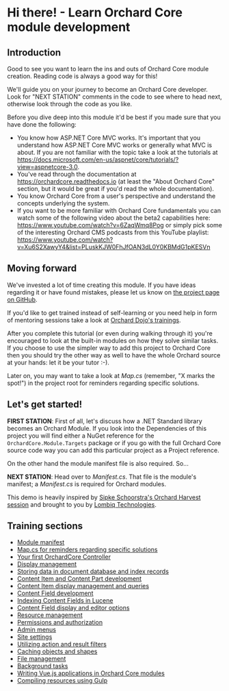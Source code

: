 # Hi there! - Learn Orchard Core module development



## Introduction

Good to see you want to learn the ins and outs of Orchard Core module creation. Reading code is always a good way for this!

We'll guide you on your journey to become an Orchard Core developer. Look for "NEXT STATION" comments in the code to see where to head next, otherwise look through the code as you like.

Before you dive deep into this module it'd be best if you made sure that you have done the following: 

* You know how ASP.NET Core MVC works. It's important that you understand how ASP.NET Core MVC works or generally what MVC is about. If you are not familiar with the topic take a look at the tutorials at https://docs.microsoft.com/en-us/aspnet/core/tutorials/?view=aspnetcore-3.0.
* You've read through the documentation at https://orchardcore.readthedocs.io (at least the "About Orchard Core" section, but it would be great if you'd read the whole documentation).
* You know Orchard Core from a user's perspective and understand the concepts underlying the system. 
* If you want to be more familiar with Orchard Core fundamentals you can watch some of the following video about the beta2 capabilities here: https://www.youtube.com/watch?v=6ZaqWmq8Pog or simply pick some of the interesting Orchard CMS podcasts from this YouTube playlist: https://www.youtube.com/watch?v=Xu6S2XawyY4&list=PLuskKJW0FhJfOAN3dL0Y0KBMdG1pKESVn


## Moving forward

We've invested a lot of time creating this module. If you have ideas regarding it or have found mistakes, please let us know on [the project page on GitHub](https://github.com/Lombiq/Orchard-Training-Demo-Module).

If you'd like to get trained instead of self-learning or you need help in form of mentoring sessions take a look at [Orchard Dojo's trainings](https://orcharddojo.net/orchard-training).

After you complete this tutorial (or even during walking through it) you're encouraged to look at the built-in modules on how they solve similar tasks. If you choose to use the simpler way to add this project to Orchard Core then you should try the other way as well to have the whole Orchard source at your hands: let it be your tutor :-).

Later on, you may want to take a look at *Map.cs* (remember, "X marks the spot!") in the project root for reminders regarding specific solutions.


## Let's get started!

**FIRST STATION**: First of all, let's discuss how a .NET Standard library becomes an Orchard Module. If you look into the Dependencies of this project you will find either a NuGet reference for the `OrchardCore.Module.Targets` package or if you go with the full Orchard Core source code way you can add this particular project as a Project reference.

On the other hand the module manifest file is also required. So...

**NEXT STATION**: Head over to *Manifest.cs*. That file is the module's manifest; a *Manifest.cs* is required for Orchard modules.

This demo is heavily inspired by [Sipke Schoorstra's Orchard Harvest session](http://www.youtube.com/watch?v=MH9mcodTX-U) and brought to you by [Lombiq Technologies](https://lombiq.com/).


## Training sections

* [Module manifest](./Manifest.cs)
* [Map.cs for reminders regarding specific solutions](./Map.cs)
* [Your first OrchardCore Controller](./Controllers/YourFirstOrchardCoreController.cs)
* [Display management](./Controllers/DisplayManagementController.cs)
* [Storing data in document database and index records](./Controllers/DatabaseStorageController.cs)
* [Content Item and Content Part development](./Models/PersonPart.cs)
* [Content Item display management and queries](./Controllers/PersonListController.cs)
* [Content Field development](./Fields/ColorField.cs)
* [Indexing Content Fields in Lucene](./Indexing/ColorFieldIndexHandler.cs)
* [Content Field display and editor options](./Views/ColorField.Option.cshtml)
* [Resource management](./ResourceManifest.cs)
* [Permissions and authorization](./Controllers/AuthorizationController.cs)
* [Admin menus](./Controllers/AdminController.cs)
* [Site settings](./Controllers/SiteSettingsController.cs)
* [Utilizing action and result filters](./Filters/ShapeInjectionFilter.cs)
* [Caching objects and shapes](./Controllers/CacheController.cs)
* [File management](./Controllers/FileManagementController.cs)
* [Background tasks](./Services/DemoBackgroundTask.cs)
* [Writing Vue.js applications in Orchard Core modules](./Controllers/VueJsController.cs)
* [Compiling resources using Gulp](./Gulpfile.babel.js)